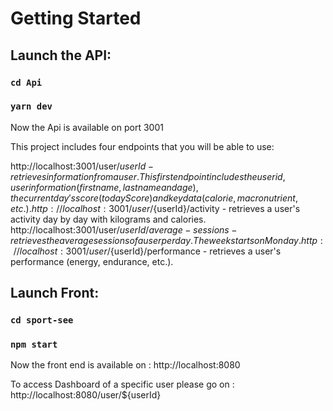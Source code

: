 # Getting Started

## Launch the API: 
### `cd Api`
### `yarn dev`
Now the Api is available on port 3001

This project includes four endpoints that you will be able to use:

http://localhost:3001/user/${userId} - retrieves information from a user. This first endpoint includes the user id, user information (first name, last name and age), the current day's score (todayScore) and key data (calorie, macronutrient, etc.).
http://localhost:3001/user/${userId}/activity - retrieves a user's activity day by day with kilograms and calories.
http://localhost:3001/user/${userId}/average-sessions - retrieves the average sessions of a user per day. The week starts on Monday.
http://localhost:3001/user/${userId}/performance - retrieves a user's performance (energy, endurance, etc.).

## Launch Front:
### `cd sport-see`
### `npm start`

Now the front end is available on : 
http://localhost:8080

To access Dashboard of a specific user please go on :
http://localhost:8080/user/${userId}
